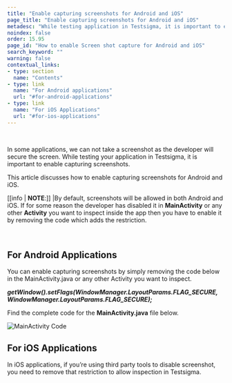 ```yaml
---
title: "Enable capturing screenshots for Android and iOS"
page_title: "Enable capturing screenshots for Android and iOS"
metadesc: "While testing application in Testsigma, it is important to enable capturing screenshots. Learn how to enable capturing screenshots for Android and iOS"
noindex: false
order: 15.95
page_id: "How to enable Screen shot capture for Android and iOS"
search_keyword: ""
warning: false
contextual_links:
- type: section
  name: "Contents"
- type: link
  name: "For Android applications"
  url: "#for-android-applications"
- type: link
  name: "For iOS Applications"
  url: "#for-ios-applications"
---
```


<br>

In some applications, we can not take a screenshot as the developer will secure the screen. While testing your application in Testsigma, it is important to enable capturing screenshots.

This article discusses how to enable capturing screenshots for Android and iOS. 

[[info | **NOTE**:]]
|By default, screenshots will be allowed in both Android and iOS. If for some reason the developer has disabled it in **MainActivity** or any other **Activity** you want to inspect inside the app then you have to enable it by removing the code which adds the restriction.

<br>

## **For Android Applications**
You can enable capturing screenshots by simply removing the code below in the MainActivity.java or any other Activity you want to inspect.<br>

***getWindow().setFlags(WindowManager.LayoutParams.FLAG_SECURE,***<br>
                ***WindowManager.LayoutParams.FLAG_SECURE);***
<br>

Find the complete code for the **MainActivity.java** file below.

![MainActivity Code](https://s3.amazonaws.com/static-docs.testsigma.com/new_images/projects/applications/java_code_MA.png)

## **For iOS Applications**
In iOS applications, if you’re using third party tools to disable screenshot, you need to remove that restriction to allow inspection in Testsigma.